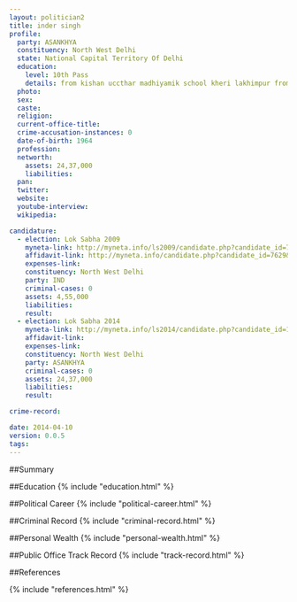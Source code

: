 ```yaml
---
layout: politician2
title: inder singh
profile: 
  party: ASANKHYA
  constituency: North West Delhi
  state: National Capital Territory Of Delhi
  education: 
    level: 10th Pass
    details: from kishan uccthar madhiyamik school kheri lakhimpur from up board in 1985
  photo: 
  sex: 
  caste: 
  religion: 
  current-office-title: 
  crime-accusation-instances: 0
  date-of-birth: 1964
  profession: 
  networth: 
    assets: 24,37,000
    liabilities: 
  pan: 
  twitter: 
  website: 
  youtube-interview: 
  wikipedia: 

candidature: 
  - election: Lok Sabha 2009
    myneta-link: http://myneta.info/ls2009/candidate.php?candidate_id=7629
    affidavit-link: http://myneta.info/candidate.php?candidate_id=7629&scan=original
    expenses-link: 
    constituency: North West Delhi 
    party: IND
    criminal-cases: 0
    assets: 4,55,000
    liabilities: 
    result:  
  - election: Lok Sabha 2014
    myneta-link: http://myneta.info/ls2014/candidate.php?candidate_id=1309
    affidavit-link: 
    expenses-link: 
    constituency: North West Delhi 
    party: ASANKHYA
    criminal-cases: 0
    assets: 24,37,000
    liabilities: 
    result:  

crime-record: 

date: 2014-04-10
version: 0.0.5
tags: 
---
```


##Summary


##Education
{% include "education.html" %}


##Political Career
{% include "political-career.html" %}


##Criminal Record
{% include "criminal-record.html" %}


##Personal Wealth
{% include "personal-wealth.html" %}


##Public Office Track Record
{% include "track-record.html" %}


##References


{% include "references.html" %}
